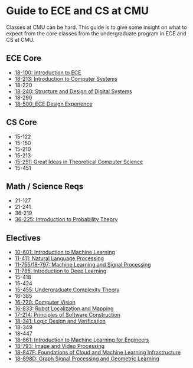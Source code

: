 # Guide to ECE and CS at CMU

Classes at CMU can be hard. This guide is to give some insight on
what to expect from the core classes from the undergraduate program
in ECE and CS at CMU.

## ECE Core

- [18-100: Introduction to ECE](ece_core/18100.md)
- [18-213: Introduction to Computer Systems](ece_core/18213.md)
- 18-220
- [18-240: Structure and Design of Digital Systems](ece_core/18240.md)
- 18-290
- [18-500: ECE Design Experience](ece_core/18500.md)

## CS Core

- 15-122
- 15-150
- 15-210
- 15-213
- [15-251: Great Ideas in Theoretical Computer Science](cs_core/15251.md)
- 15-451

## Math / Science Reqs

- 21-127
- 21-241
- 36-219
- [36-225: Introduction to Probability Theory](math_science_reqs/36225.md)


## Electives

- [10-601: Introduction to Machine Learning](electives/10601.md)
- [11-411: Natural Language Processing](electives/11411.md)
- [11-755/18-797: Machine Learning and Signal Processing](electives/11755.md)
- [11-785: Introduction to Deep Learning](electives/11785.md)
- 15-418
- 15-424
- [15-455: Undergraduate Complexity Theory](electives/15455.md)
- 16-385
- [16-720: Computer Vision](electives/16720.md)
- [16-833: Robot Localization and Mapping](electives/16833.md)
- [17-214: Principles of Software Construction](electives/17214.md)
- [18-341: Logic Design and Verification](electives/18341.md)
- 18-349
- 18-447
- [18-661: Introduction to Machine Learning for Engineers](electives/18661.md)
- [18-793: Image and Video Processing](electives/18793.md)
- [18-847F: Foundations of Cloud and Machine Learning Infrastructure](electives/18847F.md)
- [18-898D: Graph Signal Processing and Geometric Learning](electives/18898D.md)